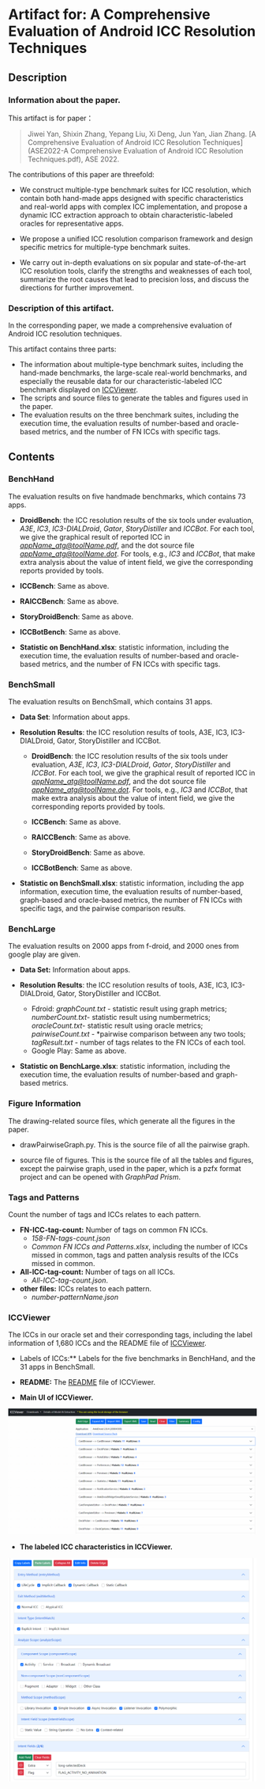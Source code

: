# Artifact for: A Comprehensive Evaluation of Android ICC Resolution Techniques

## Description
### Information about the paper.

This artifact is for paper： 
> Jiwei Yan, Shixin Zhang, Yepang Liu, Xi Deng, Jun Yan, Jian Zhang. [A Comprehensive Evaluation of Android ICC Resolution Techniques](ASE2022-A Comprehensive Evaluation of Android ICC Resolution Techniques.pdf), ASE 2022.

The contributions of this paper are threefold:

- We construct multiple-type benchmark suites for ICC resolution, which contain both hand-made apps designed with specific characteristics and real-world apps with complex ICC implementation, and propose a dynamic ICC extraction approach to obtain characteristic-labeled oracles for representative apps.

- We propose a unified ICC resolution comparison framework and design specific metrics for multiple-type benchmark suites.

- We carry out in-depth evaluations on six popular and state-of-the-art ICC resolution tools, clarify the strengths and weaknesses of each tool, summarize the root causes that lead to precision loss, and discuss the directions for further improvement.


### Description of this artifact.

In the corresponding paper, we made a comprehensive evaluation of Android ICC resolution techniques.

This artifact contains three parts:

- The information about multiple-type benchmark suites, including the hand-made benchmarks, the large-scale real-world benchmarks, and especially the reusable data for our characteristic-labeled ICC benchmark displayed on [ICCViewer](https://iccviewer.ldby.site/ICCViewer/). 
- The scripts and source files to generate the tables and figures used in the paper.
- The evaluation results on the three benchmark suites, including the execution time, the evaluation results of number-based and oracle-based metrics, and the number of FN ICCs with specific tags.



## Contents 

### BenchHand

The evaluation results on five handmade benchmarks, which contains 73 apps.

- **DroidBench**: the ICC resolution results of the six tools under evaluation, *A3E*, *IC3*, *IC3-DIALDroid*, *Gator*, *StoryDistiller* and *ICCBot*. For each tool, we give the graphical result of reported ICC in *appName_atg@toolName.pdf*, and the dot source file *appName_atg@toolName.dot*. For tools, e.g., *IC3* and *ICCBot*, that make extra analysis about the value of intent field, we give the corresponding reports provided by tools.

- **ICCBench**: Same as above.

- **RAICCBench**: Same as above.

- **StoryDroidBench**: Same as above.

- **ICCBotBench**: Same as above.

- **Statistic on BenchHand.xlsx**: statistic information, including the execution time, the evaluation results of number-based and oracle-based metrics, and the number of FN ICCs with specific tags. 

  

### BenchSmall

The evaluation results on BenchSmall, which contains 31 apps.

- **Data Set**: Information about apps.

- **Resolution Results**: the ICC resolution results of tools, A3E, IC3, IC3-DIALDroid, Gator, StoryDistiller and ICCBot. 

  - **DroidBench**: the ICC resolution results of the six tools under evaluation, *A3E*, *IC3*, *IC3-DIALDroid*, *Gator*, *StoryDistiller* and *ICCBot*. For each tool, we give the graphical result of reported ICC in *appName_atg@toolName.pdf*, and the dot source file *appName_atg@toolName.dot*. For tools, e.g., *IC3* and *ICCBot*, that make extra analysis about the value of intent field, we give the corresponding reports provided by tools.
  - **ICCBench**: Same as above.

  - **RAICCBench**: Same as above.

  - **StoryDroidBench**: Same as above.

  - **ICCBotBench**: Same as above.

- **Statistic on BenchSmall.xlsx**: statistic information, including the app information, execution time, the evaluation results of number-based, graph-based and oracle-based metrics, the number of FN ICCs with specific tags, and the pairwise comparison results.

  


### BenchLarge

The evaluation results on 2000 apps from f-droid, and 2000 ones from google play are given. 

- **Data Set:** Information about apps.

- **Resolution Results**: the ICC resolution results of tools, A3E, IC3, IC3-DIALDroid, Gator, StoryDistiller and ICCBot. 

  - Fdroid: *graphCount.txt* - statistic result using graph metrics; *numberCount.txt*- statistic result using numbermetrics; *oracleCount.txt*- statistic result using oracle metrics; *pairwiseCount.txt* - *pairwise comparison between any two tools; *tagResult.txt* - number of tags relates to the FN ICCs of each tool. 
  - Google Play: Same as above.

- **Statistic on BenchLarge.xlsx**: statistic information, including the execution time, the evaluation results of number-based and graph-based metrics.

  

### Figure Information

The drawing-related source files, which generate all the figures in the paper.

- drawPairwiseGraph.py. This is the source file of all the pairwise graph.

- source file of figures. This is the source file of all the tables and figures, except the pairwise graph, used in the paper, which is a pzfx format project and can be opened with *GraphPad Prism*.

  

### Tags and Patterns

Count the number of tags and ICCs relates to each pattern.

- **FN-ICC-tag-count:** Number of tags on common FN ICCs.
  - *158-FN-tags-count.json*
  - *Common FN ICCs and Patterns.xlsx*, including the number of ICCs missed in common, tags and patten analysis results of the ICCs missed in common.
- **All-ICC-tag-count:** Number of tags on all ICCs. 
  - *All-ICC-tag-count.json*.
- **other files:** ICCs relates to each pattern.
  - *number-patternName.json*



### ICCViewer

The ICCs in our oracle set and their corresponding tags, including the label information of 1,680 ICCs and the README file of  [ICCViewer](https://iccviewer.ldby.site/ICCViewer/). 

- Labels of ICCs:** Labels for the five benchmarks in BenchHand, and the 31 apps in BenchSmall.

- **README:** The [README](ICCViewer\README.md) file of  ICCViewer. 
- **Main UI of ICCViewer.**

<img src="Imgs\img1.png" alt="img1" style="zoom:67%;" />

- **The labeled ICC characteristics in ICCViewer.**

<img src="Imgs\img2.png" alt="img2" style="zoom:67%;" />

